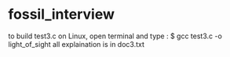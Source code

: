 # fossil_interview
to build test3.c on Linux, open terminal and type :
$ gcc test3.c -o light_of_sight
all explaination is in doc3.txt
